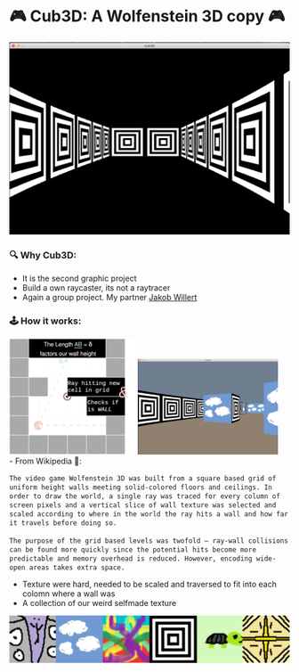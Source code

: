 # 🎮 Cub3D: A Wolfenstein 3D copy 🎮
<img src="readme/trippy.png">

### 🔍 Why Cub3D:
- It is the second graphic project
- Build a own raycaster, its not a raytracer
- Again a group project. My partner <a href="https://github.com/jweeeezy" target="_blank">Jakob Willert</a>

### 🕹️ How it works:
<div float="left">
  <img src="readme/cub3d.drawio.svg" width="45%"> <img src="readme/cloudy.png" width="50%">
</div>
- From Wikipedia 📖:

```
The video game Wolfenstein 3D was built from a square based grid of uniform height walls meeting solid-colored floors and ceilings. In order to draw the world, a single ray was traced for every column of screen pixels and a vertical slice of wall texture was selected and scaled according to where in the world the ray hits a wall and how far it travels before doing so.

The purpose of the grid based levels was twofold — ray-wall collisions can be found more quickly since the potential hits become more predictable and memory overhead is reduced. However, encoding wide-open areas takes extra space.
``` 
- Texture were hard, needed to be scaled and traversed to fit into each colomn where a wall was
- A collection of our weird selfmade texture 
<img src="readme/textures.png"/>

